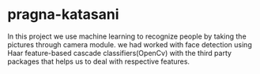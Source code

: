 # pragna-katasani
In this project we use machine learning to recognize people by taking the pictures through camera module.
we had worked with face detection using Haar feature-based cascade classifiers(OpenCv) with the third party packages that helps us to deal with respective features.

